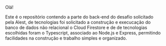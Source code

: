 Olá!

Este é o repositório contendo a parte do back-end do desafio solicitado pela Alest, de tecnologias foi solicitado a construção e execucação do banco de dados não relacional o Cloud Firestore
e de de tecnologias escolhidas foram o Typescript, associado ao Node.js e Express, permitindo facilidades na construção e trabalho simples e organizado. 
